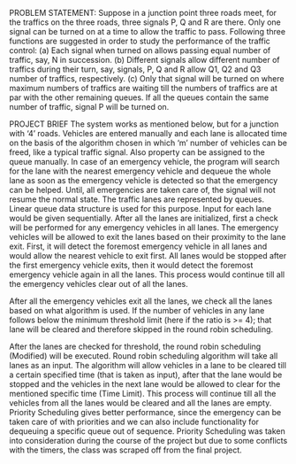 PROBLEM STATEMENT:
Suppose in a junction point three roads meet, for the traffics on the three roads, three signals P, Q and R are there. Only one signal 
can be turned on at a time to allow the traffic to pass. Following three functions are suggested in order to study the performance of 
the traffic control:
(a)	Each signal when turned on allows passing equal number of traffic, say, N in succession.
(b)	Different signals allow different number of traffics during their turn, say, signals, P, Q and R allow Q1, Q2 and Q3 number of 
traffics, respectively.
(c)	Only that signal will be turned on where maximum numbers of traffics are waiting till the numbers of traffics are at par with the 
other remaining queues. If all the queues contain the same number of traffic, signal P will be turned on. 

PROJECT BRIEF
The system works as mentioned below, but for a junction with ‘4’ roads. Vehicles are entered manually and each lane is allocated time on 
the basis of the algorithm chosen in which ‘m’ number of vehicles can be freed, like a typical traffic signal. Also property can be 
assigned to the queue manually.
In case of an emergency vehicle, the program will search for the lane with the nearest emergency vehicle and dequeue the whole lane as 
soon as the emergency vehicle is detected so that the emergency can be helped. Until, all emergencies are taken care of, the signal will 
not resume the normal state. 
The traffic lanes are represented by queues. Linear queue data structure is used for this purpose.  Input for each lane would be given 
sequentially. After all the lanes are initialized, first a check will be performed for any emergency vehicles in all lanes. The 
emergency vehicles will be allowed to exit the lanes based on their proximity to the lane exit. First, it will detect the foremost 
emergency vehicle in all lanes and would allow the nearest vehicle to exit first. All lanes would be stopped after the first emergency 
vehicle exits, then it would detect the foremost emergency vehicle again in all the lanes. This process would continue till all the 
emergency vehicles clear out of all the lanes. 
 
  After all the emergency vehicles exit all the lanes, we check all the lanes based on what algorithm is used. If the number of vehicles in any lane follows below the minimum threshold limit (here if the ratio is >= 4); that lane will be cleared and therefore skipped in the round robin scheduling. 
 
  After the lanes are checked for threshold, the round robin scheduling (Modified) will be executed. Round robin scheduling algorithm 
  will take all lanes as an input. The algorithm will allow vehicles in a lane to be cleared till a certain specified time 
  (that is taken as input), after that the lane would be stopped and the vehicles in the next lane would be allowed to clear for the 
  mentioned specific time (Time Limit). This process will continue till all the vehicles from all the lanes would be cleared and all 
  the lanes are empty.  
  Priority Scheduling gives better performance, since the emergency can be taken care of with priorities and we can also include functionality for dequeuing a specific queue out of sequence. Priority Scheduling was taken into consideration during the course of the project but due to some conflicts with the timers, the class was scraped off from the final project.

